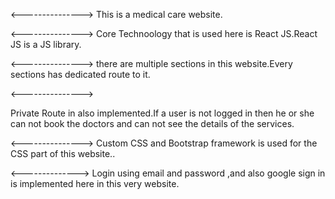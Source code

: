 <--------------->
This is a medical care website.


<--------------->
Core Technoology that is used here is React JS.React JS is a JS library.


<--------------->
there are multiple sections in this website.Every sections has dedicated route to it.


<--------------->

Private Route in also implemented.If a user is not logged in then he or she can not book the doctors and can not see the details of the services.



<--------------->
Custom CSS and Bootstrap framework is used for the CSS part of this website..

<-------------->
Login using email and password ,and also google sign in is implemented here in this very website.
